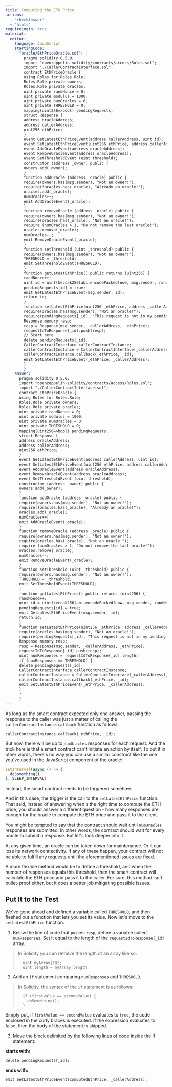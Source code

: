 ```yaml
---
title: Computing the ETH Price
actions:
  - 'checkAnswer'
  - 'hints'
requireLogin: true
material:
  editor:
    language: JavaScript
    startingCode:
      "oracle/EthPriceOracle.sol": |
        pragma solidity 0.5.0;
        import "openzeppelin-solidity/contracts/access/Roles.sol";
        import "./CallerContractInterface.sol";
        contract EthPriceOracle {
        using Roles for Roles.Role;
        Roles.Role private owners;
        Roles.Role private oracles;
        uint private randNonce = 0;
        uint private modulus = 1000;
        uint private numOracles = 0;
        uint private THRESHOLD = 0;
        mapping(uint256=>bool) pendingRequests;
        struct Response {
        address oracleAddress;
        address callerAddress;
        uint256 ethPrice;
        }
        event GetLatestEthPriceEvent(address callerAddress, uint id);
        event SetLatestEthPriceEvent(uint256 ethPrice, address callerAddress);
        event AddOracleEvent(address oracleAddress);
        event RemoveOracleEvent(address oracleAddress);
        event SetThresholdEvent (uint threshold);
        constructor (address _owner) public {
        owners.add(_owner);
        }
        function addOracle (address _oracle) public {
        require(owners.has(msg.sender), "Not an owner!");
        require(!oracles.has(_oracle), "Already an oracle!");
        oracles.add(_oracle);
        numOracles++;
        emit AddOracleEvent(_oracle);
        }
        function removeOracle (address _oracle) public {
        require(owners.has(msg.sender), "Not an owner!");
        require(oracles.has(_oracle), "Not an oracle!");
        require (numOracles > 1, "Do not remove the last oracle!");
        oracles.remove(_oracle);
        numOracles--;
        emit RemoveOracleEvent(_oracle);
        }
        function setThreshold (uint _threshold) public {
        require(owners.has(msg.sender), "Not an owner!");
        THRESHOLD = _threshold;
        emit SetThresholdEvent(THRESHOLD);
        }
        function getLatestEthPrice() public returns (uint256) {
        randNonce++;
        uint id = uint(keccak256(abi.encodePacked(now, msg.sender, randNonce))) % modulus;
        pendingRequests[id] = true;
        emit GetLatestEthPriceEvent(msg.sender, id);
        return id;
        }
        function setLatestEthPrice(uint256 _ethPrice, address _callerAddress, uint256 _id) public {
        require(oracles.has(msg.sender), "Not an oracle!");
        require(pendingRequests[_id], "This request is not in my pending list.");
        Response memory resp;
        resp = Response(msg.sender, _callerAddress, _ethPrice);
        requestIdToResponse[_id].push(resp);
        // Start here
        delete pendingRequests[_id];
        CallerContractInterface callerContractInstance;
        callerContractInstance = CallerContractInterface(_callerAddress);
        callerContractInstance.callback(_ethPrice, _id);
        emit SetLatestEthPriceEvent(_ethPrice, _callerAddress);
        }
        }
    answer: |
      pragma solidity 0.5.0;
      import "openzeppelin-solidity/contracts/access/Roles.sol";
      import "./CallerContractInterface.sol";
      contract EthPriceOracle {
      using Roles for Roles.Role;
      Roles.Role private owners;
      Roles.Role private oracles;
      uint private randNonce = 0;
      uint private modulus = 1000;
      uint private numOracles = 0;
      uint private THRESHOLD = 0;
      mapping(uint256=>bool) pendingRequests;
      struct Response {
      address oracleAddress;
      address callerAddress;
      uint256 ethPrice;
      }
      event GetLatestEthPriceEvent(address callerAddress, uint id);
      event SetLatestEthPriceEvent(uint256 ethPrice, address callerAddress);
      event AddOracleEvent(address oracleAddress);
      event RemoveOracleEvent(address oracleAddress);
      event SetThresholdEvent (uint threshold);
      constructor (address _owner) public {
      owners.add(_owner);
      }
      function addOracle (address _oracle) public {
      require(owners.has(msg.sender), "Not an owner!");
      require(!oracles.has(_oracle), "Already an oracle!");
      oracles.add(_oracle);
      numOracles++;
      emit AddOracleEvent(_oracle);
      }
      function removeOracle (address _oracle) public {
      require(owners.has(msg.sender), "Not an owner!");
      require(oracles.has(_oracle), "Not an oracle!");
      require (numOracles > 1, "Do not remove the last oracle!");
      oracles.remove(_oracle);
      numOracles--;
      emit RemoveOracleEvent(_oracle);
      }
      function setThreshold (uint _threshold) public {
      require(owners.has(msg.sender), "Not an owner!");
      THRESHOLD = _threshold;
      emit SetThresholdEvent(THRESHOLD);
      }
      function getLatestEthPrice() public returns (uint256) {
      randNonce++;
      uint id = uint(keccak256(abi.encodePacked(now, msg.sender, randNonce))) % modulus;
      pendingRequests[id] = true;
      emit GetLatestEthPriceEvent(msg.sender, id);
      return id;
      }
      function setLatestEthPrice(uint256 _ethPrice, address _callerAddress, uint256 _id) public {
      require(oracles.has(msg.sender), "Not an oracle!");
      require(pendingRequests[_id], "This request is not in my pending list.");
      Response memory resp;
      resp = Response(msg.sender, _callerAddress, _ethPrice);
      requestIdToResponse[_id].push(resp);
      uint numResponses = requestIdToResponse[_id].length;
      if (numResponses == THRESHOLD) {
      delete pendingRequests[_id];
      CallerContractInterface callerContractInstance;
      callerContractInstance = CallerContractInterface(_callerAddress);
      callerContractInstance.callback(_ethPrice, _id);
      emit SetLatestEthPriceEvent(_ethPrice, _callerAddress);
      }
      }
      }
---
```


As long as the smart contract expected only one answer, passing the response to the caller was just a matter of calling the `callerContractInstance.callback` function as follows:

```Solidity
callerContractInstance.callback(_ethPrice, _id);
```

But now, there will be up to `numOracles` responses for each request. And the trick here is that a smart contract can't initiate an action by itself. To put it in other words, there's no way you can use a similar construct like the one you've used in the JavaScript component of the oracle:

```JavaScript
setInterval(async () => {
  doSomething()
}, SLEEP_INTERVAL)
```

Instead, the smart contract needs to be triggered somehow.

And in this case, the trigger is the call to the `setLatestEthPrice` function. That said, instead of answering when's the right time to compute the ETH price, you should answer a different question - how many responses are enough for the oracle to compute the ETH price and pass it to the client.

You might be tempted to say that the contract should wait until `numOracles` responses are submitted. In other words, the contract should wait for every oracle to submit a response. But let's look deeper into it.

At any given time, an oracle can be taken down for maintenance. Or it can lose its network connectivity. If any of these happen, your contract will not be able to fulfill any requests until the aforementioned issues are fixed.

A more flexible method would be to define a threshold, and when the number of responses equals this threshold, then the smart contract will calculate the ETH price and pass it to the caller. For sure, this method isn't bullet-proof either, but it does a better job mitigating possible issues.

## Put It to the Test

We've gone ahead and defined a variable called `THRESHOLD`, and then fleshed out a function that lets you set its value. Now let's move to the `setLatestEthPrice` function.

1. Below the line of code that `push`es `resp`, define a variable called `numResponses`. Set it equal to the length of the `requestIdToResponse[_id]` array.

  > In Solidity you can retrieve the length of an array like so: 
  > 
  > ```Solidity
  >   uint myArray[10];
  >   uint length = myArray.length
  > ```
2. Add an `if` statement comparing `numResponses` and `THRESHOLD`.

  > In Solidity, the syntax of the `if` statement is as follows: 
  > 
  > ```Solidity
  >   if (firstValue == secondValue) {
  >     doSomething();
  >   }
  > ```
  Simply put, if `firstValue == secondValue` evaluates to `true`, the code enclosed in the curly braces is executed. If the expression evaluates to false, then the body of the statement is skipped.

3.  Move the block delimited by the following lines of code inside the if statement:

  **starts with:**

  ```Solidity
  delete pendingRequests[_id];
  ```

  **ends with:**

  ```Solidity
  emit SetLatestEthPriceEvent(computedEthPrice, _callerAddress);
  ```
